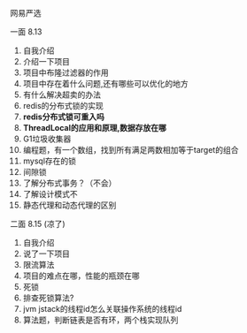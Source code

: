 网易严选

一面 8.13

1. 自我介绍
2. 介绍一下项目
3. 项目中布隆过滤器的作用
4. 项目中存在着什么问题,还有哪些可以优化的地方
5. 有什么解决超卖的办法
6. redis的分布式锁的实现
7. **redis分布式锁可重入吗**
8. **ThreadLocal的应用和原理,数据存放在哪**
9. G1垃圾收集器
10. 编程题，有一个数组，找到所有满足两数相加等于target的组合
11. mysql存在的锁
12. 间隙锁
13. 了解分布式事务？（不会）
14. 了解设计模式不
15. 静态代理和动态代理的区别

二面 8.15 (凉了)

1. 自我介绍
2. 说了一下项目
3. 限流算法
4. 项目的难点在哪，性能的瓶颈在哪
5. 死锁
6. 排查死锁算法?
7. jvm jstack的线程id怎么关联操作系统的线程id
8. 算法题，判断链表是否有环，两个栈实现队列